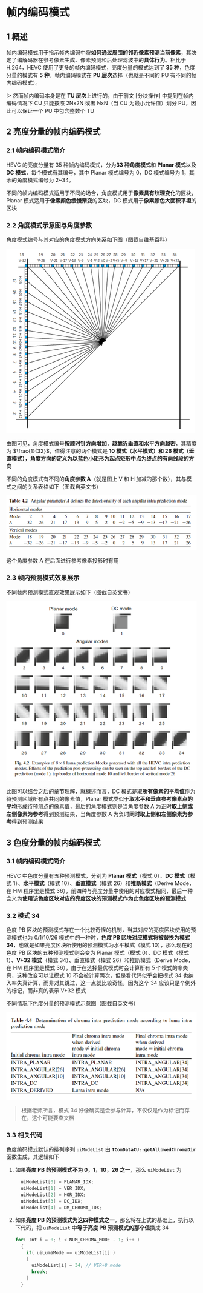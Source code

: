 # 帧内编码模式

## 1 概述

帧内编码模式用于指示帧内编码中将**如何通过周围的邻近像素预测当前像素**，其决定了编解码器在参考像素生成、像素预测和后处理滤波中的**具体行为**。相比于 H.264，HEVC 使用了更多的帧内编码模式，亮度分量的模式达到了 **35 种**，色度分量的模式有 **5 种**。帧内编码模式在 **PU 层次**选择（也就是不同的 PU 有不同的帧内编码模式）。

!> 然而帧内编码本身是在 **TU 层次**上进行的，由于前文 [分块操作] 中提到在帧内编码情况下 CU 只能按照 2Nx2N 或者 NxN（当 CU 为最小允许值）划分 PU，因此可以保证一个 PU 中包含整数个 TU

## 2 亮度分量的帧内编码模式

### 2.1 帧内编码模式简介

HEVC 的亮度分量有 35 种帧内编码模式，分为**33 种角度模式**和 **Planar 模式**以及 **DC 模式**，每个模式有其编号，其中 Planar 模式编号为 0，DC 模式编号为 1，其余的角度模式编号为 2~34。

不同的帧内编码模式适用于不同的场合，角度模式用于**像素具有纹理变化**的区块，Planar 模式适用于**像素颜色缓慢渐变**的区块，DC 模式用于**像素颜色大面积平坦**的区块

### 2.2 角度模式示意图与角度参数

角度模式编号与其对应的角度模式方向关系如下图（图截自[维基百科](https://zh.wikipedia.org/wiki/%E5%B9%80%E5%85%A7%E7%B7%A8%E7%A2%BC)）

![帧内编码模式_3686950912](markdown_images/%E5%B8%A7%E5%86%85%E7%BC%96%E7%A0%81%E6%A8%A1%E5%BC%8F_3686950912.png)

由图可见，角度模式编号**按顺时针方向增加**，**越靠近垂直和水平方向越密**，其精度为 $\frac{1}{32}$，值得注意的两个模式是 **10 模式（水平模式）**和 **26 模式（垂直模式），角度方向**的定义为**以蓝色小矩形为起点矩形中点为终点的有向线段的方向**

不同的角度模式有不同的**角度参数 A**（就是图上 V 和 H 加减的那个数），其与模式之间的关系表格如下（图截自英文书）

![帧内编码模式_3712551936](markdown_images/%E5%B8%A7%E5%86%85%E7%BC%96%E7%A0%81%E6%A8%A1%E5%BC%8F_3712551936.png)

这个角度参数 A 在后面进行参考像素投影时有用

### 2.3 帧内预测模式效果展示

不同帧内预测模式直观效果展示如下（图截自英文书）

![帧内编码模式_8300430336](markdown_images/%E5%B8%A7%E5%86%85%E7%BC%96%E7%A0%81%E6%A8%A1%E5%BC%8F_8300430336.png)

此图可以结合之后的章节理解，就概述而言，DC 模式是取**所有像素的平均值**作为待预测区域所有点共同的像素值，Planar 模式类似于**取水平和垂直参考像素点的平均**形成待预测点的像素值，最后的角度模式则是当角度参数 A 为正时**取上侧或左侧像素为参考**得到预测结果，当角度参数 A 为负时**同时取上侧和左侧像素为参考**得到预测结果

## 3 色度分量的帧内编码模式

### 3.1 帧内编码模式简介

HEVC 中色度分量有五种预测模式，分别为 **Planar 模式**（模式 0）、**DC 模式**（模式 1）、**水平模式**（模式 10）、**垂直模式**（模式 26）和**推断模式**（Derive Mode，在 HM 程序里是模式 36），前四种与亮度分量中使用的对应模式相同，最后一种含义为**使用该色度区块对应的亮度区块的预测模式作为此色度区块的预测模式**

### 3.2 模式 34

色度 PB 区块的预测模式存在一个比较奇怪的机制，当其对应的亮度区块使用的预测模式也为 0/1/10/26 模式中的一种时，**色度 PB 区块对应模式将被替换为模式 34**，也就是如果亮度区块所使用的预测模式为水平模式（模式 10），那么现在的色度 PB 区块的五种预测模式则会变为 Planar 模式（模式 0）、DC 模式（模式 1）、**V+32 模式**（模式 34）、垂直模式（模式 26）和推断模式（Derive Mode，在 HM 程序里是模式 36），由于在选择最优模式时会计算所有 5 个模式的率失真，这种改变可以让模式 10 不会被计算两次，但是看代码似乎会把模式 34 也纳入率失真计算，而非对其跳过，这一点就比较奇怪，因为这个 34 应该只是个例外的标记，而非真的表示 V+32 模式

不同情况下色度分量的预测模式示意图（图截自英文书）

![帧内编码模式_941829120](markdown_images/%E5%B8%A7%E5%86%85%E7%BC%96%E7%A0%81%E6%A8%A1%E5%BC%8F_941829120.png)

> 根据老师所言，模式 34 好像确实是会参与计算，不仅仅是作为标记而存在，这个可能要查文档

### 3.3 相关代码

色度编码模式默认的排列序列 `uiModeList` 由 **`TComDataCU::getAllowedChromaDir`** 函数生成，其逻辑如下

1. 如果**亮度 PB 的预测模式不为 0，1，10，26 之一**，那么 `uiModeList` 为

    ```cpp
      uiModeList[0] = PLANAR_IDX;
      uiModeList[1] = VER_IDX;
      uiModeList[2] = HOR_IDX;
      uiModeList[3] = DC_IDX;
      uiModeList[4] = DM_CHROMA_IDX;
    ```

2. 如果**亮度 PB 的预测模式为这四种模式之一**，那么将在上式的基础上，执行以下代码，把 `uiModeList` 中**等于亮度 PB 预测模式的那个值**换成 34

    ```cpp
    for( Int i = 0; i < NUM_CHROMA_MODE - 1; i++ )
      {
        if( uiLumaMode == uiModeList[i] )
        {
          uiModeList[i] = 34; // VER+8 mode
          break;
        }
      }
    ```